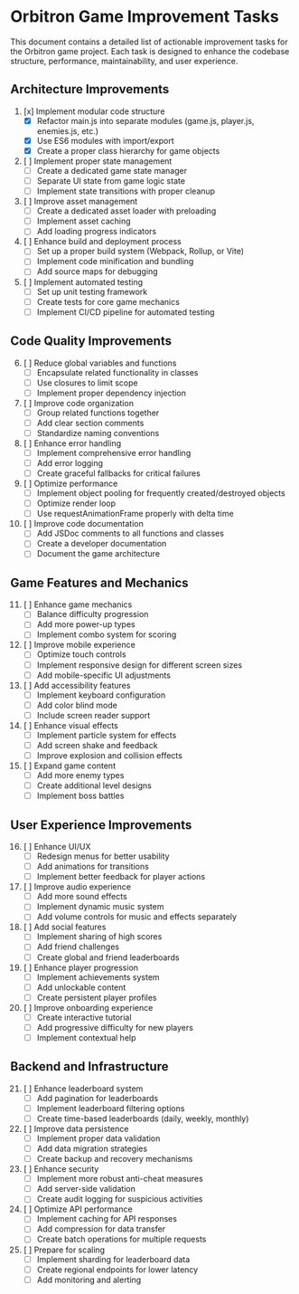 # Orbitron Game Improvement Tasks

This document contains a detailed list of actionable improvement tasks for the Orbitron game project. Each task is designed to enhance the codebase structure, performance, maintainability, and user experience.

## Architecture Improvements

1. [x] Implement modular code structure
   - [x] Refactor main.js into separate modules (game.js, player.js, enemies.js, etc.)
   - [x] Use ES6 modules with import/export
   - [x] Create a proper class hierarchy for game objects

2. [ ] Implement proper state management
   - [ ] Create a dedicated game state manager
   - [ ] Separate UI state from game logic state
   - [ ] Implement state transitions with proper cleanup

3. [ ] Improve asset management
   - [ ] Create a dedicated asset loader with preloading
   - [ ] Implement asset caching
   - [ ] Add loading progress indicators

4. [ ] Enhance build and deployment process
   - [ ] Set up a proper build system (Webpack, Rollup, or Vite)
   - [ ] Implement code minification and bundling
   - [ ] Add source maps for debugging

5. [ ] Implement automated testing
   - [ ] Set up unit testing framework
   - [ ] Create tests for core game mechanics
   - [ ] Implement CI/CD pipeline for automated testing

## Code Quality Improvements

6. [ ] Reduce global variables and functions
   - [ ] Encapsulate related functionality in classes
   - [ ] Use closures to limit scope
   - [ ] Implement proper dependency injection

7. [ ] Improve code organization
   - [ ] Group related functions together
   - [ ] Add clear section comments
   - [ ] Standardize naming conventions

8. [ ] Enhance error handling
   - [ ] Implement comprehensive error handling
   - [ ] Add error logging
   - [ ] Create graceful fallbacks for critical failures

9. [ ] Optimize performance
   - [ ] Implement object pooling for frequently created/destroyed objects
   - [ ] Optimize render loop
   - [ ] Use requestAnimationFrame properly with delta time

10. [ ] Improve code documentation
    - [ ] Add JSDoc comments to all functions and classes
    - [ ] Create a developer documentation
    - [ ] Document the game architecture

## Game Features and Mechanics

11. [ ] Enhance game mechanics
    - [ ] Balance difficulty progression
    - [ ] Add more power-up types
    - [ ] Implement combo system for scoring

12. [ ] Improve mobile experience
    - [ ] Optimize touch controls
    - [ ] Implement responsive design for different screen sizes
    - [ ] Add mobile-specific UI adjustments

13. [ ] Add accessibility features
    - [ ] Implement keyboard configuration
    - [ ] Add color blind mode
    - [ ] Include screen reader support

14. [ ] Enhance visual effects
    - [ ] Implement particle system for effects
    - [ ] Add screen shake and feedback
    - [ ] Improve explosion and collision effects

15. [ ] Expand game content
    - [ ] Add more enemy types
    - [ ] Create additional level designs
    - [ ] Implement boss battles

## User Experience Improvements

16. [ ] Enhance UI/UX
    - [ ] Redesign menus for better usability
    - [ ] Add animations for transitions
    - [ ] Implement better feedback for player actions

17. [ ] Improve audio experience
    - [ ] Add more sound effects
    - [ ] Implement dynamic music system
    - [ ] Add volume controls for music and effects separately

18. [ ] Add social features
    - [ ] Implement sharing of high scores
    - [ ] Add friend challenges
    - [ ] Create global and friend leaderboards

19. [ ] Enhance player progression
    - [ ] Implement achievements system
    - [ ] Add unlockable content
    - [ ] Create persistent player profiles

20. [ ] Improve onboarding experience
    - [ ] Create interactive tutorial
    - [ ] Add progressive difficulty for new players
    - [ ] Implement contextual help

## Backend and Infrastructure

21. [ ] Enhance leaderboard system
    - [ ] Add pagination for leaderboards
    - [ ] Implement leaderboard filtering options
    - [ ] Create time-based leaderboards (daily, weekly, monthly)

22. [ ] Improve data persistence
    - [ ] Implement proper data validation
    - [ ] Add data migration strategies
    - [ ] Create backup and recovery mechanisms

23. [ ] Enhance security
    - [ ] Implement more robust anti-cheat measures
    - [ ] Add server-side validation
    - [ ] Create audit logging for suspicious activities

24. [ ] Optimize API performance
    - [ ] Implement caching for API responses
    - [ ] Add compression for data transfer
    - [ ] Create batch operations for multiple requests

25. [ ] Prepare for scaling
    - [ ] Implement sharding for leaderboard data
    - [ ] Create regional endpoints for lower latency
    - [ ] Add monitoring and alerting
